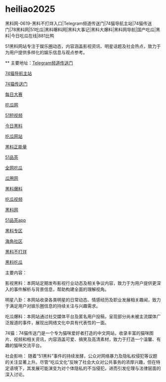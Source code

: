# heiliao2025
黑料网-0619-黑料不打烊入口|Telegram频道传送门|74猫导航主站|74猫传送门|78黑料网|51吃瓜|黑料曝料网|黑料大事记|黑料大爆料|黑料网导航|国产吃瓜|黑料|今日吃瓜在线|881比鸭

51黑料网站专注于娱乐圈动态，内容涵盖影视资讯、明星话题及社会热点，致力于为用户提供多样化的娱乐信息与观点参考。

** 主要地址：<a href="https://74mao.com/">Telegram频道传送门</a>

<a href="https://74mao.com/">74猫导航主站</a>

<a href="https://74mao.com/">74猫传送门</a>

<a href="https://pc1-26.pages.dev/">每日大赛</a>

<a href="https://cg1-39.pages.dev/">吃瓜网</a>

<a href="https://pc2-25.pages.dev/">51短视频</a>

<a href="https://pc10-24.pages.dev/">今日黑料</a>

<a href="https://cg1-27.pages.dev/">吃瓜网站</a>

<a href="https://cg8-12.pages.dev/">黑料正能量</a>

<a href="https://pc8-34.pages.dev/">51品茶</a>

<a href="https://cg4-21.pages.dev/">全网吃瓜</a>

<a href="https://cg6-21.pages.dev/">瓜圈网</a>

<a href="https://cg5-24.pages.dev/">黑料爆料</a>

<a href="https://cg9-07.pages.dev/">吃瓜视频</a>

<a href="https://heiliaowangjinri-02.pages.dev/">黑料网</a>

<a href="https://jinriheiliao99.pages.dev/">51品茶app</a>

<a href="https://heiliaowangjinri2.pages.dev/">黑料专区</a>

<a href="https://heiliaozhengnengliang-99.pages.dev/">海角社区</a>

<a href="https://heiliaochuansong01.pages.dev/">黑料不打烊</a>

<a href="https://heiliaowangjin01.pages.dev/">黑料吃瓜</a>

主要内容：

影视黑料：本网站定期发布影视行业动态及相关争议内容，致力于为用户提供更深入的事件解析与背景信息，帮助构建全面的理解视角。

明星八卦：本网站收录各类明星的日常动态、情感经历及职业发展相关趣闻，致力于满足用户对娱乐圈信息的持续关注与兴趣需求。

吃瓜爆料：本网站通过社交媒体平台及匿名用户投稿，呈现部分尚未被主流媒体广泛报道的事件，展现出网络文化中具有代表性的一面。

74猫：74猫传送门是一个专为猫咪爱好者打造的中文网站，收录丰富的猫咪图片、视频和相关资讯，内容涵盖可爱、搞笑及高清素材，致力于打造一个温馨、有趣的猫咪交流平台。

社会影响：
随着“51黑料”事件的持续发酵，公众对网络暴力及隐私权侵犯等议题的关注显著上升。尽管“吃瓜文化”反映了社会大众对公共事务的浓厚兴趣，但在特定语境下，其发展可能演变为对个体隐私的不当侵犯，进而引发伦理与法律层面的深入讨论。
